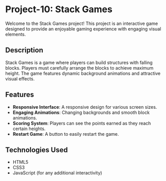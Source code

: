 # Project-10: Stack Games

Welcome to the Stack Games project! This project is an interactive game designed to provide an enjoyable gaming experience with engaging visual elements.

## Description

Stack Games is a game where players can build structures with falling blocks. Players must carefully arrange the blocks to achieve maximum height. The game features dynamic background animations and attractive visual effects.

## Features

- **Responsive Interface**: A responsive design for various screen sizes.
- **Engaging Animations**: Changing backgrounds and smooth block animations.
- **Scoring System**: Players can see the points earned as they reach certain heights.
- **Restart Game**: A button to easily restart the game.

## Technologies Used

- HTML5
- CSS3
- JavaScript (for any additional interactivity)
